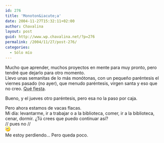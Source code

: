 ```yaml
---
id: 276
title: 'Monoton&iacute;a'
date: 2004-11-27T15:32:11+02:00
author: Chavalina
layout: post
guid: http://www.wp.chavalina.net/?p=276
permalink: /2004/11/27/post-276/
categories:
  - Sólo mío
---
```

Mucho que aprender, muchos proyectos en mente para muy pronto, pero tendré que dejarlo para otro momento.  
Llevo unas semanitas de lo más monótonas, con un peque&ntilde;o paréntesis el viernes pasado (no ayer), que menudo paréntesis, virgen santa y eso que no creo. <acronym title="Isika, si lees esto, a ver para cuándo la próxima">Qué fiesta</acronym>.

Bueno, y el jueves otro paréntesis, pero esa no la paso por caja.

Pero ahora estamos de vacas flacas.  
Mi d&iacute;a: levantarme, ir a trabajar o a la biblioteca, comer, ir a la biblioteca, cenar, dormir. &iquest;T&uacute; crees que puedo continuar as&iacute;?  
// pues no //  
![emo](/imagenes/emoticonos/guino.gif)  
Me estoy perdiendo… Pero queda poco.